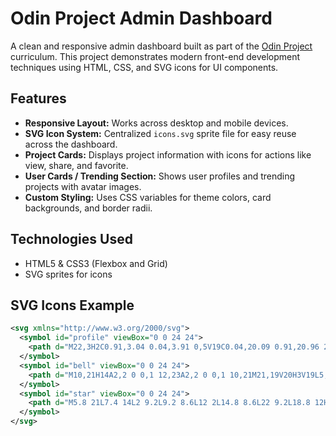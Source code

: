 # Odin Project Admin Dashboard

A clean and responsive admin dashboard built as part of the [Odin Project](https://www.theodinproject.com/) curriculum. This project demonstrates modern front-end development techniques using HTML, CSS, and SVG icons for UI components.

## Features

- **Responsive Layout:** Works across desktop and mobile devices.  
- **SVG Icon System:** Centralized `icons.svg` sprite file for easy reuse across the dashboard.  
- **Project Cards:** Displays project information with icons for actions like view, share, and favorite.  
- **User Cards / Trending Section:** Shows user profiles and trending projects with avatar images.  
- **Custom Styling:** Uses CSS variables for theme colors, card backgrounds, and border radii.  

## Technologies Used

- HTML5 & CSS3 (Flexbox and Grid)  
- SVG sprites for icons  

## SVG Icons Example

```xml
<svg xmlns="http://www.w3.org/2000/svg">
  <symbol id="profile" viewBox="0 0 24 24">
    <path d="M22,3H2C0.91,3.04 0.04,3.91 0,5V19C0.04,20.09 0.91,20.96 2,21H22C23.09,20.96 23.96,20.09 24,19V5C23.96,3.91 23.09,3.04 22,3M22,19H2V5H22V19M14,17V15.75C14,14.09 10.66,13.25 9,13.25C7.34,13.25 4,14.09 4,15.75V17H14M9,7A2.5,2.5 0 0,0 6.5,9.5A2.5,2.5 0 0,0 9,12A2.5,2.5 0 0,0 11.5,9.5A2.5,2.5 0 0,0 9,7M14,7V8H20V7H14M14,9V10H20V9H14M14,11V12H18V11H14"></path>
  </symbol>
  <symbol id="bell" viewBox="0 0 24 24">
    <path d="M10,21H14A2,2 0 0,1 12,23A2,2 0 0,1 10,21M21,19V20H3V19L5,17V11C5,7.9 7.03,5.17 10,4.29C10,4.19 10,4.1 10,4A2,2 0 0,1 12,2A2,2 0 0,1 14,4C14,4.1 14,4.19 14,4.29C16.97,5.17 19,7.9 19,11V17L21,19M17,11A5,5 0 0,0 12,6A5,5 0 0,0 7,11V18H17V11M19.75,3.19L18.33,4.61C20.04,6.3 21,8.6 21,11H23C23,8.07 21.84,5.25 19.75,3.19M1,11H3C3,8.6 3.96,6.3 5.67,4.61L4.25,3.19C2.16,5.25 1,8.07 1,11Z"></path>
  </symbol>
  <symbol id="star" viewBox="0 0 24 24">
    <path d="M5.8 21L7.4 14L2 9.2L9.2 8.6L12 2L14.8 8.6L22 9.2L18.8 12H18C17.3 12 16.6 12.1 15.9 12.4L18.1 10.5L13.7 10.1L12 6.1L10.3 10.1L5.9 10.5L9.2 13.4L8.2 17.7L12 15.4L12.5 15.7C12.3 16.2 12.1 16.8 12.1 17.3L5.8 21M17 14V17H14V19H17V22H19V19H22V17H19V14H17Z"></path>
  </symbol>
</svg>
